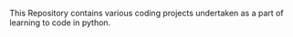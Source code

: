 This Repository contains various coding projects undertaken as a part of learning to code in python.
